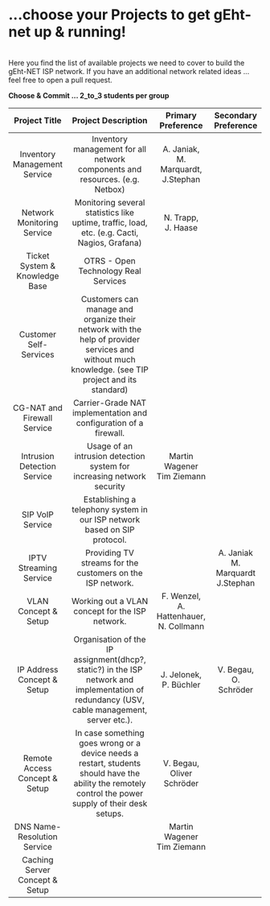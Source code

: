 # ...choose your Projects to get gEht-net up & running!
<br/>
Here you find the list of available projects we need to cover to build the gEht-NET ISP network.  
If you have an additional network related ideas ... feel free to open a pull request.  

**Choose & Commit ... 2_to_3 students per group**


| Project Title			| Project Description				| Primary Preference	| Secondary Preference	|
|:-----------------------------:|:---------------------------:			| :--------------------:| :--------------------:|
|Inventory Management Service	| Inventory management for all network components and resources. (e.g. Netbox) | A. Janiak,<br/>M. Marquardt,<br/>J.Stephan |
|Network Monitoring Service	| Monitoring several statistics like uptime, traffic, load, etc. (e.g. Cacti, Nagios, Grafana) | N. Trapp,<br/>J. Haase |
|Ticket System & Knowledge Base	| OTRS - Open Technology Real Services||
|Customer Self-Services		| Customers can manage and organize their network with the help of provider services and without much knowledge. (see TIP project and its standard) | |
|CG-NAT and Firewall Service	| Carrier-Grade NAT implementation and configuration of a firewall. | |
|Intrusion Detection Service	| Usage of an intrusion detection system for increasing network security |Martin Wagener <br/> Tim Ziemann|
|SIP VoIP Service		| Establishing a telephony system in our ISP network based on SIP protocol. | |
|IPTV Streaming Service		| Providing TV streams for the customers on the ISP network. | | A. Janiak <br/> M. Marquardt <br/> J.Stephan
|VLAN Concept & Setup		| Working out a VLAN concept for the ISP network. | F. Wenzel,<br/>A. Hattenhauer,<br/>N. Collmann 
|IP Address Concept & Setup	| Organisation of the IP assignment(dhcp?, static?) in the ISP network and implementation of redundancy (USV, cable management, server etc.). | J. Jelonek,<br/>P. Büchler | V. Begau,<br/>O. Schröder
|Remote Access Concept & Setup	| In case something goes wrong or a device needs a restart, students should have the ability the remotely control the power supply of their desk setups. | V. Begau,<br/>Oliver Schröder | |
|DNS Name-Resolution Service	||Martin Wagener <br/> Tim Ziemann|
|Caching Server Concept & Setup	|| |
